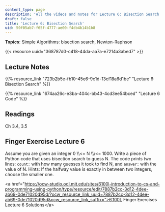 ```yaml
---
content_type: page
description: 'All the videos and notes for Lecture 6: Bisection Search.'
draft: false
title: 'Lecture 6: Bisection Search'
uid: 50f05ab7-f65f-4777-ae00-f4db4b14b1b8
---
```

**Topics:** Simple Algorithms: bisection search, Newton-Raphson

{{< resource uuid="368787d0-c418-44da-aa7a-e7214a3abed7" >}}

## Lecture Notes

{{% resource_link "723b2b5e-fb10-45e6-9c1d-13cf18a6d1be" "Lecture 6: Bisection Search" %}}

{{% resource_link "674aa26c-e3ba-404c-bb43-4cd3ee54bced" "Lecture 6 Code" %}}

## Readings

Ch 3.4, 3.5

## Finger Exercise Lecture 6

Assume you are given an integer 0 \\\\\<= N \\\\\\\<= 1000. Write a piece of Python code that uses bisection search to guess N. The code prints two lines: `count:` with how many guesses it took to find N, and `answer:` with the value of N. Hints: If the halfway value is exactly in between two integers, choose the smaller one.

\<a href="https://ocw-studio.odl.mit.edu/sites/6100l-introduction-to-cs-and-programming-using-python/type/resource/edit/7887b2cc-3d12-4dee-ab69-0de71020d95d/?ocw_resource_link_uuid=7887b2cc-3d12-4dee-ab69-0de71020d95d&ocw_resource_link_suffix=">6.100L Finger Exercises Lecture 6 Solutions\</a>